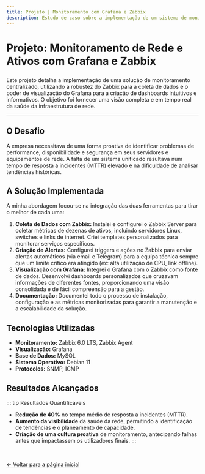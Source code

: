 ```yaml
---
title: Projeto | Monitoramento com Grafana e Zabbix
description: Estudo de caso sobre a implementação de um sistema de monitoramento integrado com Zabbix e Grafana para garantir a alta disponibilidade de redes e ativos.
---
```


# Projeto: Monitoramento de Rede e Ativos com Grafana e Zabbix

<div class="about-me" style="margin-top: 24px;">
<p>
Este projeto detalha a implementação de uma solução de monitoramento centralizado, utilizando a robustez do Zabbix para a coleta de dados e o poder de visualização do Grafana para a criação de dashboards intuitivos e informativos. O objetivo foi fornecer uma visão completa e em tempo real da saúde da infraestrutura de rede.
</p>
</div>

---

## O Desafio

A empresa necessitava de uma forma proativa de identificar problemas de performance, disponibilidade e segurança em seus servidores e equipamentos de rede. A falta de um sistema unificado resultava num tempo de resposta a incidentes (MTTR) elevado e na dificuldade de analisar tendências históricas.

## A Solução Implementada

A minha abordagem focou-se na integração das duas ferramentas para tirar o melhor de cada uma:

1.  **Coleta de Dados com Zabbix:** Instalei e configurei o Zabbix Server para coletar métricas de dezenas de ativos, incluindo servidores Linux, switches e links de internet. Criei templates personalizados para monitorar serviços específicos.
2.  **Criação de Alertas:** Configurei triggers e ações no Zabbix para enviar alertas automáticos (via email e Telegram) para a equipa técnica sempre que um limite crítico era atingido (ex: alta utilização de CPU, link offline).
3.  **Visualização com Grafana:** Integrei o Grafana com o Zabbix como fonte de dados. Desenvolvi dashboards personalizados que cruzavam informações de diferentes fontes, proporcionando uma visão consolidada e de fácil compreensão para a gestão.
4.  **Documentação:** Documentei todo o processo de instalação, configuração e as métricas monitorizadas para garantir a manutenção e a escalabilidade da solução.

## Tecnologias Utilizadas

* **Monitoramento:** Zabbix 6.0 LTS, Zabbix Agent
* **Visualização:** Grafana
* **Base de Dados:** MySQL
* **Sistema Operativo:** Debian 11
* **Protocolos:** SNMP, ICMP

## Resultados Alcançados

::: tip Resultados Quantificáveis
* **Redução de 40%** no tempo médio de resposta a incidentes (MTTR).
* **Aumento da visibilidade** da saúde da rede, permitindo a identificação de tendências e o planeamento de capacidade.
* **Criação de uma cultura proativa** de monitoramento, antecipando falhas antes que impactassem os utilizadores finais.
:::

<br>

[← Voltar para a página inicial](/)